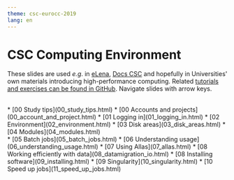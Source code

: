 ```yaml
---
theme: csc-eurocc-2019
lang: en
---
```


# CSC Computing Environment

These slides are used _e.g_. in [eLena](https://e-learn.csc.fi/),
[Docs CSC](https://docs.csc.fi/) and hopefully in Universities'
own materials introducing high-performance computing. Related
[tutorials and exercises can be found in GitHub](https://csc-training.github.io/csc-env-eff/).
Navigate slides with arrow keys.

<br>
<div class="column">  
* [00 Study tips](00_study_tips.html)
* [00 Accounts and projects](00_account_and_project.html)
* [01 Logging in](01_logging_in.html)
* [02 Environment](02_environment.html)
* [03 Disk areas](03_disk_areas.html)
* [04 Modules](04_modules.html)
</div>
<div class="column">  
* [05 Batch jobs](05_batch_jobs.html)
* [06 Understanding usage](06_understanding_usage.html)
* [07 Using Allas](07_allas.html)
* [08 Working efficiently with data](08_datamigration_io.html)
* [08 Installing software](09_installing.html)
* [09 Singularity](10_singularity.html)
* [10 Speed up jobs](11_speed_up_jobs.html)
</div>
